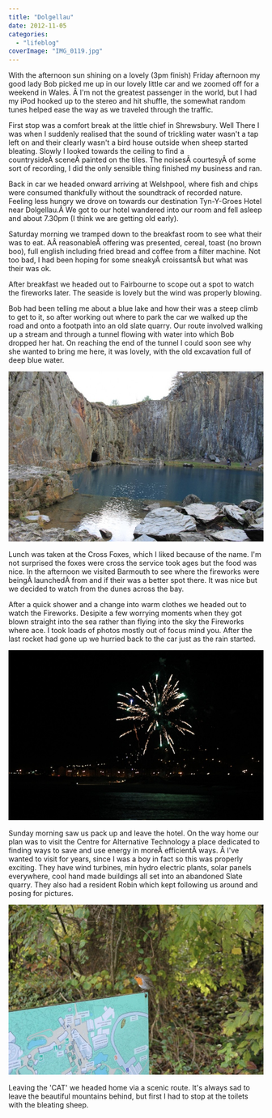 ```yaml
---
title: "Dolgellau"
date: 2012-11-05
categories: 
  - "lifeblog"
coverImage: "IMG_0119.jpg"
---
```


With the afternoon sun shining on a lovely (3pm finish) Friday afternoon my good lady Bob picked me up in our lovely little car and we zoomed off for a weekend in Wales. Â I'm not the greatest passenger in the world, but I had my iPod hooked up to the stereo and hit shuffle, the somewhat random tunes helped ease the way as we traveled through the traffic.

First stop was a comfort break at the little chief in Shrewsbury. Well There I was when I suddenly realised that the sound of trickling water wasn't a tap left on and their clearly wasn't a bird house outside when sheep started bleating. Slowly I looked towards the ceiling to find a countrysideÂ sceneÂ painted on the tiles. The noisesÂ courtesyÂ of some sort of recording, I did the only sensible thing finished my business and ran.

Back in car we headed onward arriving at Welshpool, where fish and chips were consumed thankfully without the soundtrack of recorded nature. Feeling less hungry we drove on towards our destination Tyn-Y-Groes Hotel near Dolgellau.Â We got to our hotel wandered into our room and fell asleep and about 7.30pm (I think we are getting old early).

Saturday morning we tramped down to the breakfast room to see what their was to eat. AÂ reasonableÂ offering was presented, cereal, toast (no brown boo), full english including fried bread and coffee from a filter machine. Not too bad, I had been hoping for some sneakyÂ croissantsÂ but what was their was ok.

After breakfast we headed out to Fairbourne to scope out a spot to watch the fireworks later. The seaside is lovely but the wind was properly blowing.

Bob had been telling me about a blue lake and how their was a steep climb to get to it, so after working out where to park the car we walked up the road and onto a footpath into an old slate quarry. Our route involved walking up a stream and through a tunnel flowing with water into which Bob dropped her hat. On reaching the end of the tunnel I could soon see why she wanted to bring me here, it was lovely, with the old excavation full of deep blue water.

![](images/IMG_0147-900x600.jpg "IMG_0147")

Lunch was taken at the Cross Foxes, which I liked because of the name. I'm not surprised the foxes were cross the service took ages but the food was nice. In the afternoon we visited Barmouth to see where the fireworks were beingÂ launchedÂ from and if their was a better spot there. It was nice but we decided to watch from the dunes across the bay.

After a quick shower and a change into warm clothes we headed out to watch the Fireworks. Desipite a few worrying moments when they got blown straight into the sea rather than flying into the sky the Fireworks where ace. I took loads of photos mostly out of focus mind you. After the last rocket had gone up we hurried back to the car just as the rain started.

![](images/IMG_0269-900x600.jpg "IMG_0269")

Sunday morning saw us pack up and leave the hotel. On the way home our plan was to visit the Centre for Alternative Technology a place dedicated to finding ways to save and use energy in moreÂ efficientÂ ways. Â I've wanted to visit for years, since I was a boy in fact so this was properly exciting. They have wind turbines, min hydro electric plants, solar panels everywhere, cool hand made buildings all set into an abandoned Slate quarry. They also had a resident Robin which kept following us around and posing for pictures.

![](images/IMG_0299-900x600.jpg "IMG_0299")

Leaving the 'CAT' we headed home via a scenic route. It's always sad to leave the beautiful mountains behind, but first I had to stop at the toilets with the bleating sheep.
